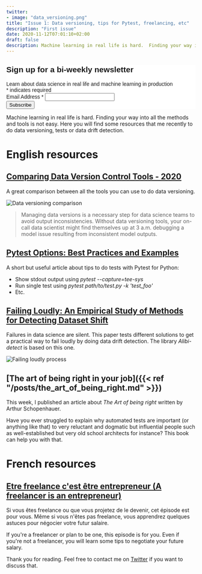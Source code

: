 ```yaml
---
twitter:
- image: "data_versioning.png"
title: "Issue 1: Data versioning, tips for Pytest, freelancing, etc"
description: "First issue"
date: 2020-11-12T07:01:10+02:00
draft: false
description: Machine learning in real life is hard.  Finding your way into all the methods and tools is not easy. Here you will find some resources that me recently to do data versioning, tests or data drift detection.
---
```


<!-- Begin Mailchimp Signup Form -->
<link href="//cdn-images.mailchimp.com/embedcode/classic-10_7.css" rel="stylesheet" type="text/css">
<style type="text/css">
	#mc_embed_signup{background:#fff; clear:left; font:14px Helvetica,Arial,sans-serif; }
	/* Add your own Mailchimp form style overrides in your site stylesheet or in this style block.
	   We recommend moving this block and the preceding CSS link to the HEAD of your HTML file. */
</style>
<div id="mc_embed_signup">
<form action="https://github.us7.list-manage.com/subscribe/post?u=2170356f90245aa31be7ff655&amp;id=aabf54b022" method="post" id="mc-embedded-subscribe-form" name="mc-embedded-subscribe-form" class="validate" target="_blank" novalidate>
    <div id="mc_embed_signup_scroll">
	<h2>Sign up for a bi-weekly newsletter</h2>
    <div>Learn about data science in real life and machine learning in production</div>
<div class="indicates-required"><span class="asterisk">*</span> indicates required</div>
<div class="mc-field-group">
	<label for="mce-EMAIL">Email Address  <span class="asterisk">*</span>
</label>
	<input type="email" value="" name="EMAIL" class="required email" id="mce-EMAIL">
</div>
	<div id="mce-responses" class="clear">
		<div class="response" id="mce-error-response" style="display:none"></div>
		<div class="response" id="mce-success-response" style="display:none"></div>
	</div>    <!-- real people should not fill this in and expect good things - do not remove this or risk form bot signups-->
    <div style="position: absolute; left: -5000px;" aria-hidden="true"><input type="text" name="b_2170356f90245aa31be7ff655_aabf54b022" tabindex="-1" value=""></div>
    <div class="clear"><input type="submit" value="Subscribe" name="subscribe" id="mc-embedded-subscribe" class="button"></div>
    </div>
</form>
</div>

Machine learning in real life is hard.  Finding your way into all the methods and tools is not easy.
Here you will find some resources that me recently to do data versioning, tests or data drift detection.

# English resources

## [Comparing Data Version Control Tools - 2020](https://dagshub.com/blog/data-version-control-tools/)

A great comparison between all the tools you can use to do data versioning.

![Data versioning comparison](/data_versioning.png)

>Managing data versions is a necessary step for data science teams to avoid output inconsistencies. Without data versioning tools, your on-call data scientist might find themselves up at 3 a.m. debugging a model issue resulting from inconsistent model outputs.

## [Pytest Options: Best Practices and Examples](https://queirozf.com/entries/pytest-options-best-practices-and-examples)

A short but useful article about tips to do tests with Pytest for Python:
- Show stdout output using *pytest --capture=tee-sys*
- Run single test using *pytest path/to/test.py -k 'test_foo'*
- Etc.

## [Failing Loudly: An Empirical Study of Methods for Detecting Dataset Shift](https://arxiv.org/abs/1810.11953)

Failures in data science are silent. This paper tests different solutions to get a practical way to fail loudly by doing data drift detection. The library *Alibi-detect* is based on this one.

![Failing loudly process](/failing_loudly_paper.PNG)

## [The art of being right in your job]({{< ref "/posts/the_art_of_being_right.md" >}})
This week, I published an article about *The Art of being right* written by Arthur Schopenhauer.

Have you ever struggled to explain why automated tests are important (or anything like that) to very reluctant and dogmatic but influential people such as well-established but very old school architects for instance? This book can help you with that.

# French resources

## [Etre freelance c'est être entrepreneur (A freelancer is an entrepreneur)](https://smartlink.ausha.co/punkindev/episode-10-etre-freelance-c-est-etre-entrepreneur)

Si vous êtes freelance ou que vous projetez de le devenir, cet épisode est pour vous.
Même si vous n'êtes pas freelance, vous apprendrez quelques astuces pour négocier votre futur salaire.

If you're a freelancer or plan to be one, this episode is for you.
Even if you're not a freelancer, you will learn some tips to negotiate your future salary.


Thank you for reading. Feel free to contact me on [Twitter](https://twitter.com/saby_nastasia) if you want to discuss that.
